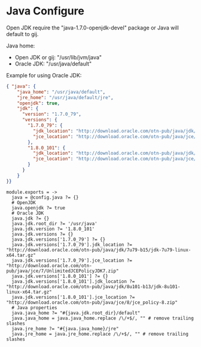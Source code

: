 
# Java Configure

Open JDK require the "java-1.7.0-openjdk-devel" package or Java will default
to gij.

Java home:

*  Open JDK or gij: "/usr/lib/jvm/java"
*  Oracle JDK: "/usr/java/default"

Example for using Oracle JDK:

```json
{ "java": {
    "java_home": "/usr/java/default",
    "jre_home": "/usr/java/default/jre",
    "openjdk": true,
    "jdk": {
      "version": "1.7.0_79",
      "versions": {
        "1.7.0_79": {
          "jdk_location": "http://download.oracle.com/otn-pub/java/jdk/7u79-b15/jdk-7u79-linux-x64.tar.gz",
          "jce_location": "http://download.oracle.com/otn-pub/java/jce/7/UnlimitedJCEPolicyJDK7.zip"
        },
        "1.8.0_101": {
          "jdk_location": "http://download.oracle.com/otn-pub/java/jdk/8u111-b14/jdk-8u111-linux-x64.tar.gz",
          "jce_location": "http://download.oracle.com/otn-pub/java/jce/8/jce_policy-8.zip"
        }
      }
    }
}}
```

    module.exports = ->
      java = @config.java ?= {}
      # OpenJDK
      java.openjdk ?= true
      # Oracle JDK
      java.jdk ?= {}
      java.jdk.root_dir ?= '/usr/java'
      java.jdk.version ?= '1.8.0_101'
      java.jdk.versions ?= {}
      java.jdk.versions['1.7.0_79'] ?= {}
      java.jdk.versions['1.7.0_79'].jdk_location ?= "http://download.oracle.com/otn-pub/java/jdk/7u79-b15/jdk-7u79-linux-x64.tar.gz"
      java.jdk.versions['1.7.0_79'].jce_location ?= "http://download.oracle.com/otn-pub/java/jce/7/UnlimitedJCEPolicyJDK7.zip"
      java.jdk.versions['1.8.0_101'] ?= {}
      java.jdk.versions['1.8.0_101'].jdk_location ?= "http://download.oracle.com/otn-pub/java/jdk/8u101-b13/jdk-8u101-linux-x64.tar.gz"
      java.jdk.versions['1.8.0_101'].jce_location ?= "http://download.oracle.com/otn-pub/java/jce/8/jce_policy-8.zip"
      # Java properties
      java.java_home ?= "#{java.jdk.root_dir}/default"
      java.java_home = java.java_home.replace /\/+$/, "" # remove trailing slashes
      java.jre_home ?= "#{java.java_home}/jre"
      java.jre_home = java.jre_home.replace /\/+$/, "" # remove trailing slashes
